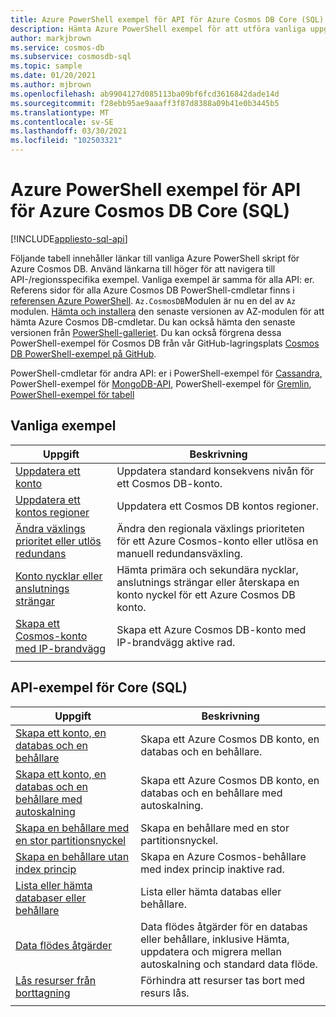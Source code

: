 ```yaml
---
title: Azure PowerShell exempel för API för Azure Cosmos DB Core (SQL)
description: Hämta Azure PowerShell exempel för att utföra vanliga uppgifter i Azure Cosmos DB för Core-API (SQL)
author: markjbrown
ms.service: cosmos-db
ms.subservice: cosmosdb-sql
ms.topic: sample
ms.date: 01/20/2021
ms.author: mjbrown
ms.openlocfilehash: ab9904127d085113ba09bf6fcd3616842dade14d
ms.sourcegitcommit: f28ebb95ae9aaaff3f87d8388a09b41e0b3445b5
ms.translationtype: MT
ms.contentlocale: sv-SE
ms.lasthandoff: 03/30/2021
ms.locfileid: "102503321"
---
```

# <a name="azure-powershell-samples-for-azure-cosmos-db-core-sql-api"></a>Azure PowerShell exempel för API för Azure Cosmos DB Core (SQL)
[!INCLUDE[appliesto-sql-api](includes/appliesto-sql-api.md)]

Följande tabell innehåller länkar till vanliga Azure PowerShell skript för Azure Cosmos DB. Använd länkarna till höger för att navigera till API-/regionsspecifika exempel. Vanliga exempel är samma för alla API: er. Referens sidor för alla Azure Cosmos DB PowerShell-cmdletar finns i [referensen Azure PowerShell](/powershell/module/az.cosmosdb). `Az.CosmosDB`Modulen är nu en del av `Az` modulen. [Hämta och installera](/powershell/azure/install-az-ps) den senaste versionen av AZ-modulen för att hämta Azure Cosmos DB-cmdletar. Du kan också hämta den senaste versionen från [PowerShell-galleriet](https://www.powershellgallery.com/packages/Az/5.4.0). Du kan också förgrena dessa PowerShell-exempel för Cosmos DB från vår GitHub-lagringsplats [Cosmos DB PowerShell-exempel på GitHub](https://github.com/Azure/azure-docs-powershell-samples/tree/master/cosmosdb).

PowerShell-cmdletar för andra API: er i PowerShell-exempel för [Cassandra](powershell-samples-cassandra.md), PowerShell-exempel för [MongoDB-API](powershell-samples-mongodb.md), PowerShell-exempel för [Gremlin](powershell-samples-gremlin.md), [PowerShell-exempel för tabell](powershell-samples-table.md)

## <a name="common-samples"></a>Vanliga exempel

|Uppgift | Beskrivning |
|---|---|
|[Uppdatera ett konto](scripts/powershell/common/account-update.md?toc=%2fpowershell%2fmodule%2ftoc.json)| Uppdatera standard konsekvens nivån för ett Cosmos DB-konto. |
|[Uppdatera ett kontos regioner](scripts/powershell/common/update-region.md?toc=%2fpowershell%2fmodule%2ftoc.json)| Uppdatera ett Cosmos DB kontos regioner. |
|[Ändra växlings prioritet eller utlös redundans](scripts/powershell/common/failover-priority-update.md?toc=%2fpowershell%2fmodule%2ftoc.json)| Ändra den regionala växlings prioriteten för ett Azure Cosmos-konto eller utlösa en manuell redundansväxling. |
|[Konto nycklar eller anslutnings strängar](scripts/powershell/common/keys-connection-strings.md?toc=%2fpowershell%2fmodule%2ftoc.json)| Hämta primära och sekundära nycklar, anslutnings strängar eller återskapa en konto nyckel för ett Azure Cosmos DB konto. |
|[Skapa ett Cosmos-konto med IP-brandvägg](scripts/powershell/common/firewall-create.md?toc=%2fpowershell%2fmodule%2ftoc.json)| Skapa ett Azure Cosmos DB-konto med IP-brandvägg aktive rad. |
|||

## <a name="core-sql-api-samples"></a>API-exempel för Core (SQL)

|Uppgift | Beskrivning |
|---|---|
|[Skapa ett konto, en databas och en behållare](scripts/powershell/sql/create.md?toc=%2fpowershell%2fmodule%2ftoc.json)| Skapa ett Azure Cosmos DB konto, en databas och en behållare. |
|[Skapa ett konto, en databas och en behållare med autoskalning](scripts/powershell/sql/autoscale.md?toc=%2fpowershell%2fmodule%2ftoc.json)| Skapa ett Azure Cosmos DB konto, en databas och en behållare med autoskalning. |
|[Skapa en behållare med en stor partitionsnyckel](scripts/powershell/sql/create-large-partition-key.md?toc=%2fpowershell%2fmodule%2ftoc.json)| Skapa en behållare med en stor partitionsnyckel. |
|[Skapa en behållare utan index princip](scripts/powershell/sql/create-index-none.md?toc=%2fpowershell%2fmodule%2ftoc.json) | Skapa en Azure Cosmos-behållare med index princip inaktive rad.|
|[Lista eller hämta databaser eller behållare](scripts/powershell/sql/list-get.md?toc=%2fpowershell%2fmodule%2ftoc.json)| Lista eller hämta databas eller behållare. |
|[Data flödes åtgärder](scripts/powershell/sql/throughput.md?toc=%2fpowershell%2fmodule%2ftoc.json)| Data flödes åtgärder för en databas eller behållare, inklusive Hämta, uppdatera och migrera mellan autoskalning och standard data flöde. |
|[Lås resurser från borttagning](scripts/powershell/sql/lock.md?toc=%2fpowershell%2fmodule%2ftoc.json)| Förhindra att resurser tas bort med resurs lås. |
|||
